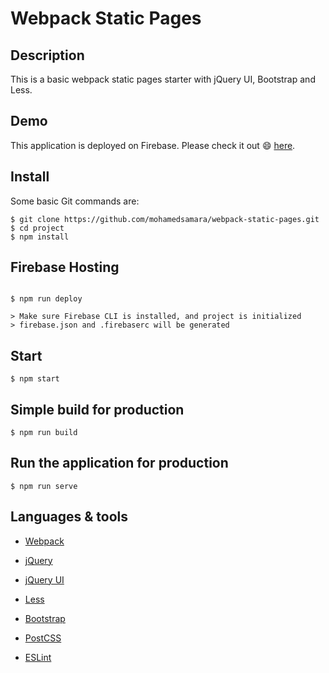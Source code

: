 # Webpack Static Pages

## Description

This is a basic webpack static pages starter with jQuery UI, Bootstrap and Less.

## Demo

This application is deployed on Firebase. Please check it out :smile: [here](https://webpack-static-pages.firebaseapp.com/).


## Install

Some basic Git commands are:

```
$ git clone https://github.com/mohamedsamara/webpack-static-pages.git
$ cd project
$ npm install

```

## Firebase Hosting

```

$ npm run deploy

> Make sure Firebase CLI is installed, and project is initialized
> firebase.json and .firebaserc will be generated

```


## Start

```
$ npm start

```

## Simple build for production

```
$ npm run build

```

## Run the application for production

```
$ npm run serve

```

## Languages & tools

- [Webpack](https://webpack.js.org/)

- [jQuery](https://jquery.com/)

- [jQuery UI](https://jqueryui.com/)

- [Less](http://lesscss.org/)

- [Bootstrap](https://getbootstrap.com/)

- [PostCSS](https://postcss.org/)

- [ESLint](https://eslint.org/)
 